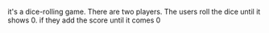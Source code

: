 it's a dice-rolling game. There are two players. The users roll the dice until it shows 0. if they add the score until it comes 0


